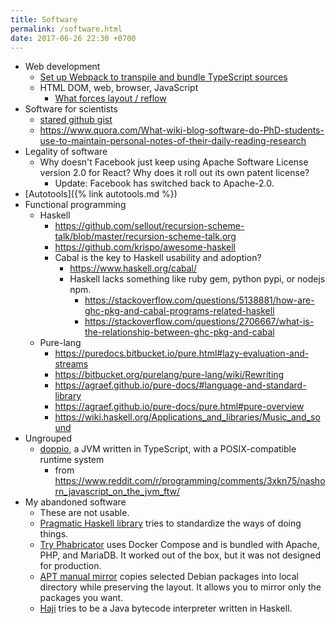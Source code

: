 ```yaml
---
title: Software
permalink: /software.html
date: 2017-06-26 22:30 +0700
---
```


- Web development
    - [Set up Webpack to transpile and bundle TypeScript sources](https://webpack.js.org/guides/typescript/)
    - HTML DOM, web, browser, JavaScript
        - [What forces layout / reflow](https://gist.github.com/paulirish/5d52fb081b3570c81e3a)
- Software for scientists
    - [stared github gist](https://gist.github.com/stared/9130888)
    - https://www.quora.com/What-wiki-blog-software-do-PhD-students-use-to-maintain-personal-notes-of-their-daily-reading-research
- Legality of software
    - Why doesn't Facebook just keep using Apache Software License version 2.0 for React?
    Why does it roll out its own patent license?
        - Update: Facebook has switched back to Apache-2.0.
- [Autotools]({% link autotools.md %})
- Functional programming
    - Haskell
        - https://github.com/sellout/recursion-scheme-talk/blob/master/recursion-scheme-talk.org
        - https://github.com/krispo/awesome-haskell
        - Cabal is the key to Haskell usability and adoption?
            - https://www.haskell.org/cabal/
            - Haskell lacks something like ruby gem, python pypi, or nodejs npm.
                - https://stackoverflow.com/questions/5138881/how-are-ghc-pkg-and-cabal-programs-related-haskell
                - https://stackoverflow.com/questions/2706667/what-is-the-relationship-between-ghc-pkg-and-cabal
    - Pure-lang
        - https://puredocs.bitbucket.io/pure.html#lazy-evaluation-and-streams
        - https://bitbucket.org/purelang/pure-lang/wiki/Rewriting
        - https://agraef.github.io/pure-docs/#language-and-standard-library
        - https://agraef.github.io/pure-docs/pure.html#pure-overview
        - https://wiki.haskell.org/Applications_and_libraries/Music_and_sound
- Ungrouped
    - [doppio](https://github.com/plasma-umass/doppio), a JVM written in TypeScript, with a POSIX-compatible runtime system
        - from https://www.reddit.com/r/programming/comments/3xkn75/nashorn_javascript_on_the_jvm_ftw/
- My abandoned software
    - These are not usable.
    - [Pragmatic Haskell library](https://github.com/edom/pragmatic)
    tries to standardize the ways of doing things.
    - [Try Phabricator](https://github.com/edom/try-phabricator)
    uses Docker Compose and is bundled with Apache, PHP, and MariaDB.
    It worked out of the box, but it was not designed for production.
    - [APT manual mirror](https://github.com/edom/apt-manual-mirror) copies selected Debian packages
    into local directory while preserving the layout.
    It allows you to mirror only the packages you want.
    - [Haji](https://github.com/edom/haji) tries to be a Java bytecode interpreter written in Haskell.
